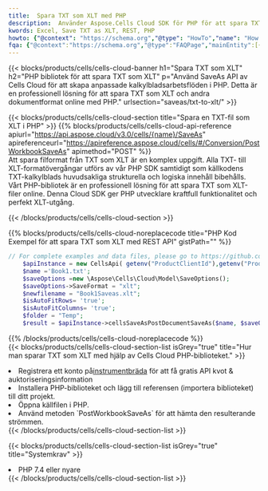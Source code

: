 ```yaml
---
title:  Spara TXT som XLT med PHP
description:  Använder Aspose.Cells Cloud SDK för PHP för att spara TXT-formatfilen som XLT-formatfil.
kwords: Excel, Save TXT as XLT, REST, PHP
howto: {"@context": "https://schema.org","@type": "HowTo","name": "How to save TXT as XLT using the Cells Cloud PHP library.","description": "How to save TXT as XLT using the Cells Cloud PHP library.","image": {"@type": "ImageObject"},"url": "/php/saveas/txt-to-xlt/","step": [{ "@type": "HowToStep","name": "How to save TXT as XLT using the Cells Cloud PHP library. step 1", "image": {"@type": "ImageObject",},"url": "/php/saveas/txt-to-xlt/","text": "Register an account at <a href='https://dashboard.aspose.cloud/'>Dashboard</a> to get free API quota & authorization details",},{ "@type": "HowToStep","name": "How to save TXT as XLT using the Cells Cloud PHP library. step 1", "image": {"@type": "ImageObject",},"url": "/php/saveas/txt-to-xlt/","text": "Install PHP library and add the reference (import the library) to your project.",},{ "@type": "HowToStep","name": "How to save TXT as XLT using the Cells Cloud PHP library. step 1", "image": {"@type": "ImageObject",},"url": "/php/saveas/txt-to-xlt/","text": "Open the source file in PHP.",},{ "@type": "HowToStep","name": "How to save TXT as XLT using the Cells Cloud PHP library. step 1", "image": {"@type": "ImageObject",},"url": "/php/saveas/txt-to-xlt/","text": "Use the `PostWorkbookSaveAs` method to retrieve the resulting stream.",}, ],"supply": {"@type": "HowToSupply","name": "document"},"tool": [{"@type": "HowToTool","name": "phpstorm, Visual Studio Code, Eclipse"},{"@type": "HowToTool","name": "Aspose Cells"}],"totalTime": "PT6M"}
fqa: {"@context":"https://schema.org","@type":"FAQPage","mainEntity":[{"@type":"Question","name":"Why save file as other formats file in C# using REST API?","acceptedAnswer":{"@type":"Answer","text":"Documents are encoded in many ways, and some files may be incompatible with the software you use. To open and read such files, just save them as appropriate file formats.<br/><ol><li>Install .NET SDK and add the reference (import the library) to your project.</li><li>Open the source file in C# using REST API.</li><li>Call the PostWorkbookSaveAsRequest() method, passing an output filename with required extension.</li><li>Get the result of save as a separate file.</li></ol>"}},{"@type":"Question","name":"What file formats can I save as with your C# library?","acceptedAnswer":{"@type":"Answer","text":"We support a variety of file formats for conversion using .NET library, including XLSX, Excel, xls , PDF, CSV, HTML, Markdown, XML, PNG, JPG, TIFF, Json, TXT and many more."}},{"@type":"Question","name":"What is the maximum allowed file size for conversion using this .NET library?","acceptedAnswer":{"@type":"Answer","text":"There are no file size limits for format conversions using .NET library."}}]}
---
```

{{< blocks/products/cells/cells-cloud-banner h1="Spara TXT som XLT" h2="PHP bibliotek för att spara TXT som XLT" p="Använd SaveAs API av Cells Cloud för att skapa anpassade kalkylbladsarbetsflöden i PHP. Detta är en professionell lösning för att spara TXT som XLT och andra dokumentformat online med PHP." urlsection="saveas/txt-to-xlt/" >}}

{{< blocks/products/cells/cells-cloud-section title="Spara en TXT-fil som XLT i PHP" >}}
{{% blocks/products/cells/cells-cloud-api-reference apiurl="https://api.aspose.cloud/v3.0/cells/{name}/SaveAs" apireferenceurl="https://apireference.aspose.cloud/cells/#/Conversion/PostWorkbookSaveAs" apimethod="POST" %}}
<br/>
Att spara filformat från TXT som XLT är en komplex uppgift. Alla TXT- till XLT-formatövergångar utförs av vår PHP SDK samtidigt som källkodens TXT-kalkylblads huvudsakliga strukturella och logiska innehåll bibehålls. Vårt PHP-bibliotek är en professionell lösning för att spara TXT som XLT-filer online. Denna Cloud SDK ger PHP utvecklare kraftfull funktionalitet och perfekt XLT-utgång.

{{< /blocks/products/cells/cells-cloud-section >}}

{{% blocks/products/cells/cells-cloud-noreplacecode title="PHP Kod Exempel för att spara TXT som XLT med REST API" gistPath="" %}}
  
```php
// For complete examples and data files, please go to https://github.com/aspose-cells-cloud/aspose-cells-cloud-php/
    $apiInstance = new CellsApi( getenv("ProductClientId"),getenv("ProductClientSecret") );
    $name ='Book1.txt';
    $saveOptions =new \Aspose\Cells\Cloud\Model\SaveOptions();
    $saveOptions->SaveFormat = "xlt";
    $newfilename = "Book1Saveas.xlt";
    $isAutoFitRows= 'true';
    $isAutoFitColumns= 'true';
    $folder = "Temp";
    $result = $apiInstance->cellsSaveAsPostDocumentSaveAs($name, $saveOptions, $newfilename,$isAutoFitRows, $isAutoFitColumns, $folder);
```
  
{{% /blocks/products/cells/cells-cloud-noreplacecode %}}
<br/>
{{< blocks/products/cells/cells-cloud-section-list isGrey="true" title="Hur man sparar TXT som XLT med hjälp av Cells Cloud PHP-biblioteket." >}}
<li> Registrera ett konto på<a href="https://dashboard.aspose.cloud/">instrumentbräda</a> för att få gratis API kvot & auktoriseringsinformation</li>
<li>Installera PHP-biblioteket och lägg till referensen (importera biblioteket) till ditt projekt.</li>
<li>Öppna källfilen i PHP.</li>
<li>Använd metoden `PostWorkbookSaveAs` för att hämta den resulterande strömmen.</li>
{{< /blocks/products/cells/cells-cloud-section-list >}}

{{< blocks/products/cells/cells-cloud-section-list isGrey="true" title="Systemkrav" >}}
<li>PHP 7.4 eller nyare</li>
{{< /blocks/products/cells/cells-cloud-section-list >}}
